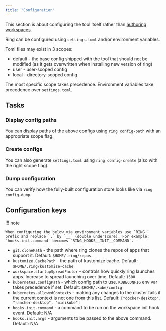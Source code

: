```yaml
---
title: "Configuration"
---
```


This section is about configuring the tool itself rather than [authoring workspaces](authoring-workspaces.md).

Ring can be configured using `settings.toml` and/or environment variables.

Toml files may exist in 3 scopes:

- default - the base config shipped with the tool that should not be modified (as it gets overwritten when installing new version of ring) 
- user - user-scoped config
- local - directory-scoped config

The most specific scope takes precedence. Environment variables take precedence over `settings.toml`.

## Tasks

### Display config paths
 
You can display paths of the above configs using `ring config-path` with an appropriate scope flag.

### Create configs

You can also generate `settings.toml` using `ring config-create` (also with the right scope flag).

### Dump configuration

You can verify how the fully-built configuration store looks like via `ring config-dump`.

## Configuration keys

!!! note

    When configuring the below via environment variables use `RING_` prefix and replace `.` by `__` (double underscore). For example:
    `hooks.init.command` becomes `RING_HOOKS__INIT__COMMAND`.

* `git.clonePath` - the path where ring clones the repos of apps that support it. Default: `$HOME/.ring/repos`
* `kustomize.CachePath` - the path of kustomize cache. Default: `$HOME/.ring/kustomize-cache`
* `workspace.startupSpreadFactor` - controls how quickly ring launches apps. Increase to spread launching over time. Default: `1500`
* `kubernetes.configPath` - which config path to use. `KUBECONFIG` env var takes precedence if set. Default: `$HOME/.kube/config`
* `kubernetes.allowedContexts` - making any changes to the cluster fails if the current context is not one from this list. Default: `["docker-desktop", "rancher-desktop", "minikube"]`
* `hooks.init.command` - a command to be run on the workspace init hook event. Default: N/A
* `hooks.init.args` - arguments to be passed to the above command. Default: N/A
